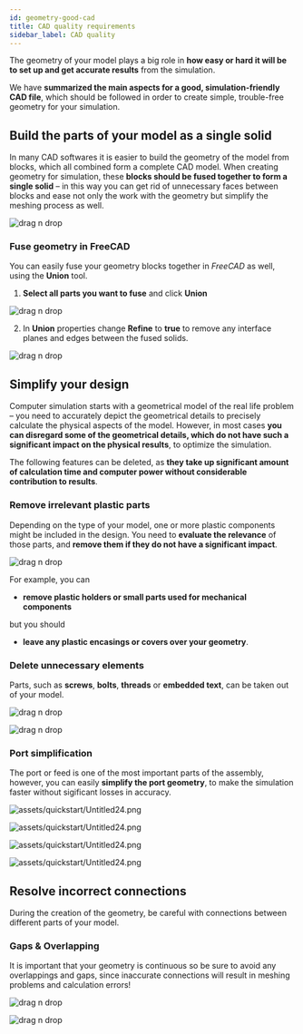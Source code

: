 ```yaml
---
id: geometry-good-cad
title: CAD quality requirements
sidebar_label: CAD quality
---
```


The geometry of your model plays a big role in **how easy or hard it will be to set up and get accurate results** from the simulation.

We have **summarized the main aspects for a good, simulation-friendly CAD file**, which should be followed in order to create simple, trouble-free geometry for your simulation.

## Build the parts of your model as a single solid

In many CAD softwares it is easier to build the geometry of the model from blocks, which all combined form a complete CAD model. When creating geometry for simulation, these **blocks should be fused together to form a single solid** – in this way you can get rid of unnecessary faces between blocks and ease not only the work with the geometry but simplify the meshing process as well.

<p align="center">

![drag n drop](assets/quickstart/87.png)

</p>

### Fuse geometry in FreeCAD

You can easily fuse your geometry blocks together in *FreeCAD* as well, using the **Union** tool.

1. **Select all parts you want to fuse** and click **Union**

<p align="center">

![drag n drop](assets/quickstart/85.png)

</p>

2. In **Union** properties change **Refine** to **true** to remove any interface planes and edges between the fused solids.

<p align="center">

![drag n drop](assets/quickstart/86.png)

</p>

## Simplify your design

Computer simulation starts with a geometrical model of the real life problem – you need to accurately depict the geometrical details to precisely calculate the physical aspects of the model. However, in most cases **you can disregard some of the geometrical details, which do not have such a significant impact on the physical results**, to optimize the simulation.

The following features can be deleted, as **they take up significant amount of calculation time and computer power without considerable contribution to results**. 

### Remove irrelevant plastic parts

Depending on the type of your model, one or more plastic components might be included in the design. You need to **evaluate the relevance** of those parts, and **remove them if they do not have a significant impact**.

<p align="center">

![drag n drop](assets/quickstart/92.png)

</p>

For example, you can

- **remove plastic holders or small parts used for mechanical components**

but you should

- **leave any plastic encasings or covers over your geometry**.

### Delete unnecessary elements

Parts, such as **screws**, **bolts**, **threads** or **embedded text**, can be taken out of your model.

<p align="center">

![drag n drop](assets/quickstart/88.png)

</p>

<p align="center">

![drag n drop](assets/quickstart/90.png)

</p>

### Port simplification

The port or feed is one of the most important parts of the assembly, however, you can easily **simplify the port geometry**, to make the simulation faster without sigificant losses in accuracy.

![assets/quickstart/Untitled24.png](assets/example/1.png)

<p align="center">

![assets/quickstart/Untitled24.png](assets/example/3.png)

</p>

<p align="center">

![assets/quickstart/Untitled24.png](assets/example/45.png)

</p>

<p align="center">

![assets/quickstart/Untitled24.png](assets/example/30.png)

</p>

## Resolve incorrect connections

During the creation of the geometry, be careful with connections between different parts of your model.

### Gaps & Overlapping

It is important that your geometry is continuous so be sure to avoid any overlappings and gaps, since inaccurate connections will result in meshing problems and calculation errors!

<p align="center">

![drag n drop](assets/quickstart/91.png)

</p>

<p align="center">

![drag n drop](assets/quickstart/89.png)

</p>
